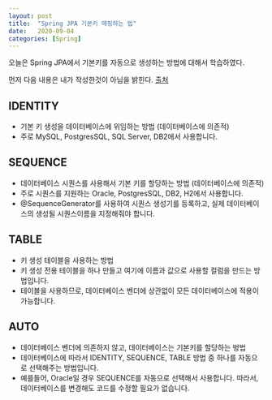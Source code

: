 ```yaml
---
layout: post
title:  "Spring JPA 기본키 매핑하는 법"
date:   2020-09-04
categories: [Spring]
---
```

오늘은 Spring JPA에서 기본키를 자동으로 생성하는 방법에 대해서 학습하였다.

먼저 다음 내용은 내가 작성한것이 아님을 밝힌다. 
[출처](https://ithub.tistory.com/24)

## IDENTITY 
- 기본 키 생성을 데이터베이스에 위임하는 방법 (데이터베이스에 의존적)
- 주로 MySQL, PostgresSQL, SQL Server, DB2에서 사용합니다.

## SEQUENCE 
- 데이터베이스 시퀀스를 사용해서 기본 키를 할당하는 방법 (데이터베이스에 의존적)
- 주로 시퀀스를 지원하는 Oracle, PostgresSQL, DB2, H2에서 사용합니다.
- @SequenceGenerator를 사용하여 시퀀스 생성기를 등록하고, 실제 데이터베이스의 생성될 시퀀스이름을 지정해줘야 합니다.

## TABLE 
- 키 생성 테이블을 사용하는 방법
- 키 생성 전용 테이블을 하나 만들고 여기에 이름과 값으로 사용할 컬럼을 만드는 방법입니다.
- 테이블을 사용하므로, 데이터베이스 벤더에 상관없이 모든 데이터베이스에 적용이 가능합니다.

## AUTO 
- 데이터베이스 벤더에 의존하지 않고, 데이터베이스는 기본키를 할당하는 벙법
- 데이터베이스에 따라서 IDENTITY, SEQUENCE, TABLE 방법 중 하나를 자동으로 선택해주는 방법입니다.
- 예를들어, Oracle일 경우 SEQUENCE를 자동으로 선택해서 사용합니다. 따라서, 데이터베이스를 변경해도 코드를 수정할 필요가 없습니다.

